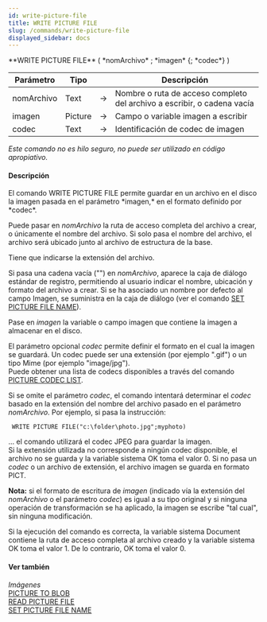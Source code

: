 ```yaml
---
id: write-picture-file
title: WRITE PICTURE FILE
slug: /commands/write-picture-file
displayed_sidebar: docs
---
```


<!--REF #_command_.WRITE PICTURE FILE.Syntax-->**WRITE PICTURE FILE** ( *nomArchivo* ; *imagen* {; *codec*} )<!-- END REF-->
<!--REF #_command_.WRITE PICTURE FILE.Params-->
| Parámetro | Tipo |  | Descripción |
| --- | --- | --- | --- |
| nomArchivo | Text | &#8594;  | Nombre o ruta de acceso completo del archivo a escribir, o cadena vacía |
| imagen | Picture | &#8594;  | Campo o variable imagen a escribir |
| codec | Text | &#8594;  | Identificación de codec de imagen |

<!-- END REF-->

*Este comando no es hilo seguro, no puede ser utilizado en código apropiativo.*


#### Descripción 

<!--REF #_command_.WRITE PICTURE FILE.Summary-->El comando WRITE PICTURE FILE permite guardar en un archivo en el disco la imagen pasada en el parámetro *imagen,* en el formato definido por *codec*.<!-- END REF--> 

Puede pasar en *nomArchivo* la ruta de acceso completa del archivo a crear, o únicamente el nombre del archivo. Si solo pasa el nombre del archivo, el archivo será ubicado junto al archivo de estructura de la base.   
  
Tiene que indicarse la extensión del archivo.

Si pasa una cadena vacía ("") en *nomArchivo*, aparece la caja de diálogo estándar de registro, permitiendo al usuario indicar el nombre, ubicación y formato del archivo a crear. Si se ha asociado un nombre por defecto al campo Imagen, se suministra en la caja de diálogo (ver el comando [SET PICTURE FILE NAME](set-picture-file-name.md)).

Pase en *imagen* la variable o campo imagen que contiene la imagen a almacenar en el disco.

El parámetro opcional *codec* permite definir el formato en el cual la imagen se guardará. Un codec puede ser una extensión (por ejemplo ".gif") o un tipo Mime (por ejemplo "image/jpg").  
 Puede obtener una lista de codecs disponibles a través del comando [PICTURE CODEC LIST](picture-codec-list.md).

Si se omite el parámetro *codec*, el comando intentará determinar el *codec* basado en la extensión del nombre del archivo pasado en el parámetro *nomArchivo*. Por ejemplo, si pasa la instrucción:  

```4d
 WRITE PICTURE FILE("c:\folder\photo.jpg";myphoto)
```

  
... el comando utilizará el codec JPEG para guardar la imagen.   
Si la extensión utilizada no corresponde a ningún codec disponible, el archivo no se guarda y la variable sistema OK toma el valor 0\. Si no pasa un *codec* o un archivo de extensión, el archivo imagen se guarda en formato PICT. 

**Nota:** si el formato de escritura de *imagen* (indicado vía la extensión del *nomArchivo* o el parámetro *codec*) es igual a su tipo original y si ninguna operación de transformación se ha aplicado, la imagen se escribe "tal cual", sin ninguna modificación. 

Si la ejecución del comando es correcta, la variable sistema Document contiene la ruta de acceso completa al archivo creado y la variable sistema OK toma el valor 1\. De lo contrario, OK toma el valor 0.

#### Ver también 

*Imágenes*  
[PICTURE TO BLOB](picture-to-blob.md)  
[READ PICTURE FILE](read-picture-file.md)  
[SET PICTURE FILE NAME](set-picture-file-name.md)  